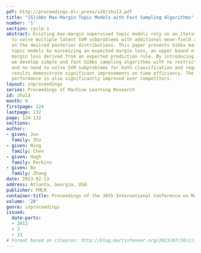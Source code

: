 ```yaml
---
pdf: http://proceedings.mlr.press/v28/zhu13.pdf
title: "{G}ibbs Max-Margin Topic Models with Fast Sampling Algorithms"
number: '1'
section: cycle-1
abstract: Existing max-margin supervised topic models rely on an iterative procedure
  to solve multiple latent SVM subproblems with additional mean-field assumptions
  on the desired posterior distributions. This paper presents Gibbs max-margin supervised
  topic models by minimizing an expected margin loss, an upper bound of the existing
  margin loss derived from an expected prediction rule. By introducing augmented variables,
  we develop simple and fast Gibbs sampling algorithms with no restricting assumptions
  and no need to solve SVM subproblems for both classification and regression. Empirical
  results demonstrate significant improvements on time efficiency. The classification
  performance is also significantly improved over competitors.
layout: inproceedings
series: Proceedings of Machine Learning Research
id: zhu13
month: 0
firstpage: 124
lastpage: 132
page: 124-132
sections: 
author:
- given: Jun
  family: Zhu
- given: Ning
  family: Chen
- given: Hugh
  family: Perkins
- given: Bo
  family: Zhang
date: 2013-02-13
address: Atlanta, Georgia, USA
publisher: PMLR
container-title: Proceedings of the 30th International Conference on Machine Learning
volume: '28'
genre: inproceedings
issued:
  date-parts:
  - 2013
  - 2
  - 13
# Format based on citeproc: http://blog.martinfenner.org/2013/07/30/citeproc-yaml-for-bibliographies/
---
```

